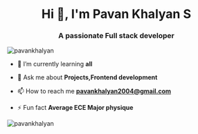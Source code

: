<h1 align="center">Hi 👋, I'm Pavan Khalyan S</h1>
<h3 align="center">A passionate Full stack developer</h3>

<p align="left"> <img src="https://komarev.com/ghpvc/?username=pavankhalyan&label=Profile%20views&color=0e75b6&style=flat" alt="pavankhalyan" /> </p>

- 🌱 I’m currently learning **all**

- 💬 Ask me about **Projects,Frontend development**

- 📫 How to reach me **pavankhalyan2004@gmail.com**

- ⚡ Fun fact **Average ECE Major physique**



<p><img align="center" src="https://github-readme-streak-stats.herokuapp.com/?user=pavankhalyan&" alt="pavankhalyan" /></p>
   


